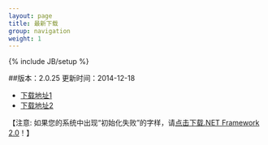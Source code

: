 ```yaml
---
layout: page
title: 最新下载
group: navigation
weight: 1
---
```


{% include JB/setup %}

##版本：2.0.25 更新时间：2014-12-18

  - <a href="http://pan.baidu.com/s/1c0EkmEs" target="_blank">下载地址1</a>
  - <a href="http://www.xphelper.com/xphelper.rar" target="_blank">下载地址2</a>
  
【注意: 如果您的系统中出现“初始化失败”的字样，请<a href="http://download.microsoft.com/download/c/6/e/c6e88215-0178-4c6c-b5f3-158ff77b1f38/NetFx20SP2_x86.exe" target="_blank">点击下载.NET Framework 2.0</a>！】
